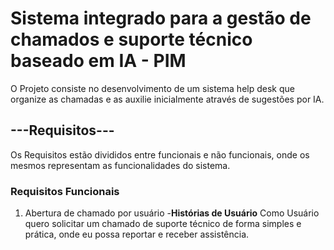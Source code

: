 # Sistema integrado para a gestão de chamados e suporte técnico baseado em IA - PIM 
O Projeto consiste no desenvolvimento de um sistema help desk que organize as chamadas e as auxilie inicialmente através de sugestões por IA.

## ---Requisitos---
Os Requisitos estão divididos entre funcionais e não funcionais, onde os mesmos representam as funcionalidades do sistema.
### Requisitos Funcionais
1. Abertura de chamado por usuário
    -**Histórias de Usuário** Como Usuário quero solicitar um chamado de suporte técnico de forma simples e prática, onde eu possa reportar e receber assistência.